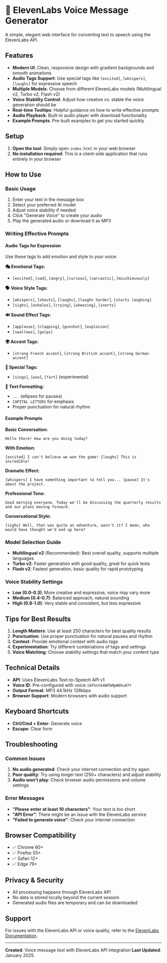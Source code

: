 # 🎤 ElevenLabs Voice Message Generator

A simple, elegant web interface for converting text to speech using the ElevenLabs API.

## Features

- **Modern UI**: Clean, responsive design with gradient backgrounds and smooth animations
- **Audio Tags Support**: Use special tags like `[excited]`, `[whispers]`, `[laughs]` for expressive speech
- **Multiple Models**: Choose from different ElevenLabs models (Multilingual v2, Turbo v2, Flash v2)
- **Voice Stability Control**: Adjust how creative vs. stable the voice generation should be
- **Real-time Tooltips**: Helpful guidance on how to write effective prompts
- **Audio Playback**: Built-in audio player with download functionality
- **Example Prompts**: Pre-built examples to get you started quickly

## Setup

1. **Open the tool**: Simply open `index.html` in your web browser
2. **No installation required**: This is a client-side application that runs entirely in your browser

## How to Use

### Basic Usage
1. Enter your text in the message box
2. Select your preferred AI model
3. Adjust voice stability if needed
4. Click "Generate Voice" to create your audio
5. Play the generated audio or download it as MP3

### Writing Effective Prompts

#### Audio Tags for Expression
Use these tags to add emotion and style to your voice:

**🎭 Emotional Tags:**
- `[excited]`, `[sad]`, `[angry]`, `[curious]`, `[sarcastic]`, `[mischievously]`

**🗣️ Voice Style Tags:**
- `[whispers]`, `[shouts]`, `[laughs]`, `[laughs harder]`, `[starts laughing]`
- `[sighs]`, `[exhales]`, `[crying]`, `[wheezing]`, `[snorts]`

**🔊 Sound Effect Tags:**
- `[applause]`, `[clapping]`, `[gunshot]`, `[explosion]`
- `[swallows]`, `[gulps]`

**🌍 Accent Tags:**
- `[strong French accent]`, `[strong British accent]`, `[strong German accent]`

**🎵 Special Tags:**
- `[sings]`, `[woo]`, `[fart]` (experimental)

**📝 Text Formatting:**
- `...` (ellipses for pauses)
- `CAPITAL LETTERS` for emphasis
- Proper punctuation for natural rhythm

#### Example Prompts

**Basic Conversation:**
```
Hello there! How are you doing today?
```

**With Emotion:**
```
[excited] I can't believe we won the game! [laughs] This is incredible!
```

**Dramatic Effect:**
```
[whispers] I have something important to tell you... [pause] It's about the project.
```

**Professional Tone:**
```
Good morning everyone. Today we'll be discussing the quarterly results and our plans moving forward.
```

**Conversational Style:**
```
[sighs] Well, that was quite an adventure, wasn't it? I mean, who would have thought we'd end up here?
```

### Model Selection Guide

- **Multilingual v2** (Recommended): Best overall quality, supports multiple languages
- **Turbo v2**: Faster generation with good quality, great for quick tests
- **Flash v2**: Fastest generation, basic quality for rapid prototyping

### Voice Stability Settings

- **Low (0.0-0.3)**: More creative and expressive, voice may vary more
- **Medium (0.4-0.7)**: Balanced approach, natural sounding
- **High (0.8-1.0)**: Very stable and consistent, but less expressive

## Tips for Best Results

1. **Length Matters**: Use at least 250 characters for best quality results
2. **Punctuation**: Use proper punctuation for natural pauses and rhythm
3. **Context**: Provide emotional context with audio tags
4. **Experimentation**: Try different combinations of tags and settings
5. **Voice Matching**: Choose stability settings that match your content type

## Technical Details

- **API**: Uses ElevenLabs Text-to-Speech API v1
- **Voice ID**: Pre-configured with voice `i6Fhntk4WFbMpW6hu87Y`
- **Output Format**: MP3 44.1kHz 128kbps
- **Browser Support**: Modern browsers with audio support

## Keyboard Shortcuts

- **Ctrl/Cmd + Enter**: Generate voice
- **Escape**: Clear form

## Troubleshooting

### Common Issues

1. **No audio generated**: Check your internet connection and try again
2. **Poor quality**: Try using longer text (250+ characters) and adjust stability
3. **Audio won't play**: Check browser audio permissions and volume settings

### Error Messages

- **"Please enter at least 10 characters"**: Your text is too short
- **"API Error"**: There might be an issue with the ElevenLabs service
- **"Failed to generate voice"**: Check your internet connection

## Browser Compatibility

- ✅ Chrome 60+
- ✅ Firefox 55+
- ✅ Safari 12+
- ✅ Edge 79+

## Privacy & Security

- All processing happens through ElevenLabs API
- No data is stored locally beyond the current session
- Generated audio files are temporary and can be downloaded

## Support

For issues with the ElevenLabs API or voice quality, refer to the [ElevenLabs Documentation](https://elevenlabs.io/docs).

---

**Created**: Voice message tool with ElevenLabs API integration
**Last Updated**: January 2025